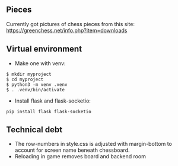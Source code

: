 ## Pieces
Currently got pictures of chess pieces from this site:
https://greenchess.net/info.php?item=downloads

## Virtual environment
- Make one with venv:
```
$ mkdir myproject
$ cd myproject
$ python3 -m venv .venv
$ . .venv/bin/activate
```

- Install flask and flask-socketio:
```
pip install flask flask-socketio
```

## Technical debt
- The row-numbers in style.css is adjusted with margin-bottom to account for screen name beneath chessboard.
- Reloading in game removes board and backend room
